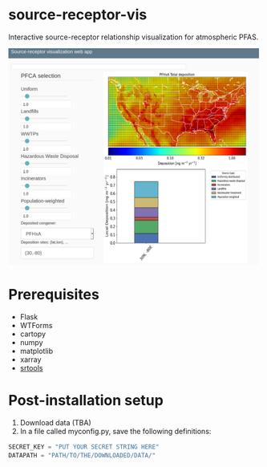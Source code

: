 # source-receptor-vis

Interactive source-receptor relationship visualization for atmospheric PFAS.

<img src="static/ex_web_pfas.png" alt="web app example" width="500"/>

# Prerequisites
 - Flask
 - WTForms
 - cartopy
 - numpy
 - matplotlib
 - xarray
 - [srtools](https://github.com/cpthackray/source-receptor-tools)


# Post-installation setup

1. Download data (TBA)
2. In a file called myconfig.py, save the following definitions:
 ```python
 SECRET_KEY = "PUT YOUR SECRET STRING HERE"
 DATAPATH = "PATH/TO/THE/DOWNLOADED/DATA/"
 ```
